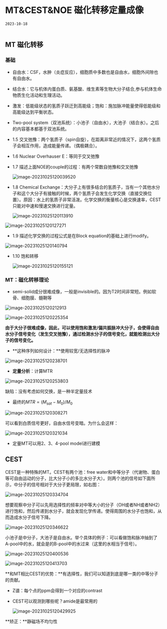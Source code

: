 # MT&CEST&NOE 磁化转移定量成像

```{note}
2023-10-18


```


## MT  磁化转移

### 基础

+ 自由水：CSF，水肿（炎症反应），细胞质中多数也是自由水，细胞外间隙也有自由水。
+ 结合水：它与机体内蛋白质、氨基酸、维生素等生物大分子结合,参与机体生命物质生化活动和生理活动。

+ 激发：低能级状态的氢质子跃迁到高能级；饱和：施加脉冲能量使得低能级和高能级达到平衡状态。

+ Two-pool system（双池系统）：小池子（自由水），大池子（结合水）。之后的内容基本都基于双池系统。

+ 1.5 交叉弛豫：两个氢质子（spin自旋），在距离非常近的情况下，这两个氢质子会相互作用，造成能量传递。（偶极耦合）。

+ 1.6 Nuclear Overhauser E：等同于交叉弛豫

+ 1.7 描述上面NOE的couple的过程：有两个常数自弛豫和交叉弛豫

  ![image-20231025120039520](https://ossjiyaoliu.oss-cn-beijing.aliyuncs.com/uPic/image-20231025120039520.png)

+ 1.8 Chemical Exchange：大分子上有很多结合的氢质子，当有一个其他水分子和这个大分子有接触的时候，两个氢质子会发生化学交换（直接交换位置）。原因：水上的氢质子非常活泼。化学交换的衡量核心是交换速率，CEST只能对中速和慢速交换进行定量。

  ![image-20231025120113910](https://ossjiyaoliu.oss-cn-beijing.aliyuncs.com/uPic/image-20231025120113910.png)

![image-20231025120127271](https://ossjiyaoliu.oss-cn-beijing.aliyuncs.com/uPic/image-20231025120127271.png)

+ 1.9 描述化学交换的过程公式是在Block equation的基础上进行modify。

![image-20231025120140794](https://ossjiyaoliu.oss-cn-beijing.aliyuncs.com/uPic/image-20231025120140794.png)

+ 1.10 饱和转移

  ![image-20231025120155121](https://ossjiyaoliu.oss-cn-beijing.aliyuncs.com/uPic/image-20231025120155121.png)

### MT：磁化转移理论

+ semi-solid成分很难成像，一般是invisible的。因为T2时间非常短。例如软骨、细胞膜、髓鞘等

![image-20231025120212913](https://ossjiyaoliu.oss-cn-beijing.aliyuncs.com/uPic/image-20231025120212913.png)

![image-20231025120225354](https://ossjiyaoliu.oss-cn-beijing.aliyuncs.com/uPic/image-20231025120225354.png)

**由于大分子很难成像，因此，可以使用饱和激发/偏共振脉冲大分子，会使得自由水分子信号变化（发生交叉弛豫），通过检测水分子的信号变化，就能检测出大分子的信号变化。**

+ **这种序列如何设计：**使用较宽/无选择性的脉冲

![image-20231025120238701](https://ossjiyaoliu.oss-cn-beijing.aliyuncs.com/uPic/image-20231025120238701.png)

+ **定量分析**：计算MTR

![image-20231025120253803](https://ossjiyaoliu.oss-cn-beijing.aliyuncs.com/uPic/image-20231025120253803.png)

缺陷：没有考虑如何交换，是一种半定量技术

+ 最终的$MTR = (M_{sat}-M_0)/M_0$

![image-20231025120308271](https://ossjiyaoliu.oss-cn-beijing.aliyuncs.com/uPic/image-20231025120308271.png)

可以看到白质信号更好，自由水信号变暗。为什么会这样：

![image-20231025120321034](https://ossjiyaoliu.oss-cn-beijing.aliyuncs.com/uPic/image-20231025120321034.png)

+ 定量MT可以用2、3、4-pool model进行建模

## CEST

CEST是一种特殊的MT。CEST有两个池：free water和中等分子（代谢物、蛋白等可自由运动的分子，比大分子小的多比水分子大）。则两个池的信号如下面所示，中分子的信号相对于大分子更局限，如右图：

![image-20231025120334704](https://ossjiyaoliu.oss-cn-beijing.aliyuncs.com/uPic/image-20231025120334704.png)

想要观察中分子可以先用选择性的频率对中等大小的分子（OH或者NH或者NH2）进行饱和，然后传递到水分子，就会发现化学传递。使得周围的水分子也饱和，从而造成水分子信号下降。

![image-20231025120346622](https://ossjiyaoliu.oss-cn-beijing.aliyuncs.com/uPic/image-20231025120346622.png)

小池子是中分子，大池子是自由水。举个具体的例子：可以看做饱和脉冲抽到了A-pool中的水，就会是的B-pool中的水过来（这里的水相当于信号）。

![image-20231025120400536](https://ossjiyaoliu.oss-cn-beijing.aliyuncs.com/uPic/image-20231025120400536.png)

![image-20231025120413703](https://ossjiyaoliu.oss-cn-beijing.aliyuncs.com/uPic/image-20231025120413703.png)

**和MT相比CEST的优势：**有选择性，我们可以知道到底是哪一类的中等分子的贡献。

+ Z谱：每个点的ppm会得到一个对应的contrast

+ CEST可以观测到哪些呢？amide是最常用的

  ![image-20231025120429925](https://ossjiyaoliu.oss-cn-beijing.aliyuncs.com/uPic/image-20231025120429925.png)

**矫正：**静磁场不均匀性